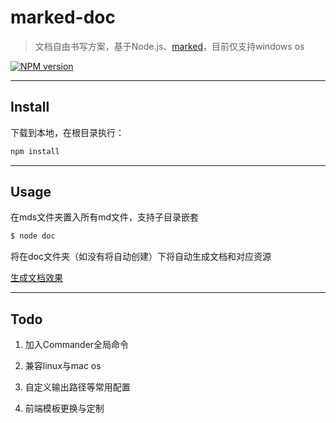# marked-doc

> 文档自由书写方案，基于Node.js、[marked](https://github.com/chjj/marked)，目前仅支持windows os

[![NPM version](https://badge.fury.io/js/marked-doc.png)][badge]

--------

## Install

下载到本地，在根目录执行：

```bash
npm install
```

<!-- 或者，也可通过npm全局安装：

```bash
npm install marked-doc -g
``` -->

--------

## Usage

在mds文件夹置入所有md文件，支持子目录嵌套

```bash
$ node doc 
```

将在doc文件夹（如没有将自动创建）下将自动生成文档和对应资源

[生成文档效果](http://lali.sinaapp.com/docs/)

--------

## Todo

1. 加入Commander全局命令

1. 兼容linux与mac os

2. 自定义输出路径等常用配置

3. 前端模板更换与定制


[badge]: https://www.npmjs.com/package/marked-doc